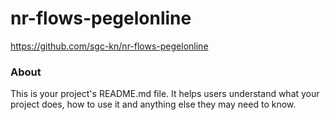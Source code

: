 nr-flows-pegelonline
====================

https://github.com/sgc-kn/nr-flows-pegelonline

### About

This is your project's README.md file. It helps users understand what your
project does, how to use it and anything else they may need to know.